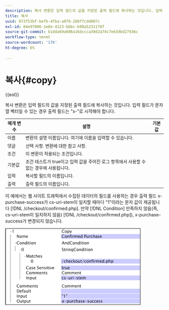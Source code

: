 ```yaml
---
description: 복사 변환은 입력 필드의 값을 지정된 출력 필드에 복사하는 것입니다. 입력 필드가 문자열 벡터일 수 있는 경우 출력 필드는 "x-"로 시작해야 합니다.
title: 복사
uuid: 073f53bf-befb-4fba-a8f8-260ffcdd007c
exl-id: 04e97006-1e8e-4123-bbbc-b90a5231170f
source-git-commit: b1dda69a606a16dccca30d2a74c7e63dbd27936c
workflow-type: tm+mt
source-wordcount: '176'
ht-degree: 6%

---
```


# 복사{#copy}

{{eol}}

복사 변환은 입력 필드의 값을 지정된 출력 필드에 복사하는 것입니다. 입력 필드가 문자열 벡터일 수 있는 경우 출력 필드는 &quot;x-&quot;로 시작해야 합니다.

| 매개 변수 | 설명 | 기본값 |
|---|---|---|
| 이름 | 변환의 설명 이름입니다. 여기에 이름을 입력할 수 있습니다. |  |
| 댓글 | 선택 사항. 변환에 대한 참고 사항. |  |
| 조건 | 이 변환이 적용되는 조건입니다. |  |
| 기본값 | 조건 테스트가 true이고 입력 값을 주어진 로그 항목에서 사용할 수 없는 경우에 사용됩니다. |  |
| 입력 | 복사할 필드의 이름입니다. |  |
| 출력 | 출력 필드의 이름입니다. |  |

이 예에서는 웹 사이트 트래픽에서 수집된 데이터의 필드를 사용하는 경우 출력 필드 x-purchase-success가 cs-uri-stem이 일치할 때마다 &quot;1&quot;이라는 문자 값이 제공됩니다 [!DNL /checkout/confirmed.php]. 만약 [!DNL Condition] 만족하지 않음(즉, cs-uri-stem이 일치하지 않음) [!DNL /checkout/confirmed.php]), x-purchase-success가 변경되지 않습니다.

![](assets/cfg_TransformationType_Copy.png)
